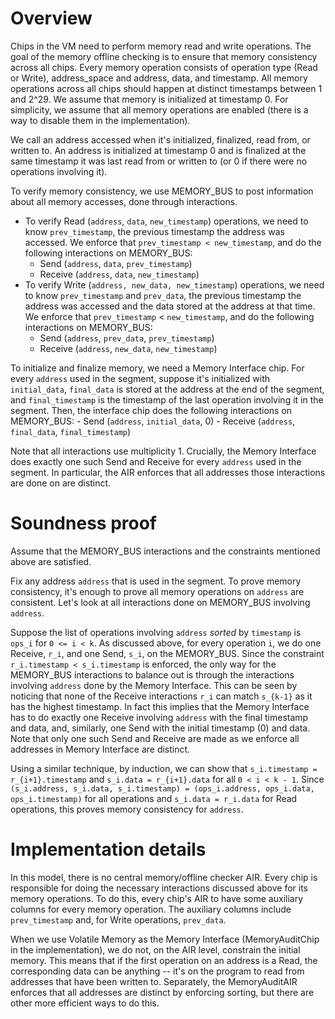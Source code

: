 # Overview
Chips in the VM need to perform memory read and write operations. The goal of the memory offline checking is to ensure that memory consistency across all chips. Every memory operation consists of operation type (Read or Write), address_space and address, data, and timestamp. All memory operations across all chips should happen at distinct timestamps between 1 and 2^29. We assume that memory is initialized at timestamp 0. For simplicity, we assume that all memory operations are enabled (there is a way to disable them in the implementation).

We call an address accessed when it's initialized, finalized, read from, or written to. An address is initialized at timestamp 0 and is finalized at the same timestamp it was last read from or written to (or 0 if there were no operations involving it).

To verify memory consistency, we use MEMORY_BUS to post information about all memory accesses, done through interactions.
- To verify Read (`address`, `data`, `new_timestamp`) operations, we need to know `prev_timestamp`, the previous timestamp the address was accessed. We enforce that `prev_timestamp < new_timestamp`, and do the following interactions on MEMORY_BUS:
    - Send (`address`, `data`, `prev_timestamp`)
    - Receive (`address`, `data`, `new_timestamp`)
- To verify Write (`address, new_data, new_timestamp`) operations, we need to know `prev_timestamp` and `prev_data`, the previous timestamp the address was accessed and the data stored at the address at that time. We enforce that `prev_timestamp` < `new_timestamp`, and do the following interactions on MEMORY_BUS:
    - Send (`address`, `prev_data`, `prev_timestamp`)
    - Receive (`address`, `new_data`, `new_timestamp`)

To initialize and finalize memory, we need a Memory Interface chip. For every `address` used in the segment, suppose it's initialized with `initial_data`, `final_data` is stored at the address at the end of the segment, and `final_timestamp` is the timestamp of the last operation involving it in the segment. Then, the interface chip does the following interactions on MEMORY_BUS:
    - Send (`address`, `initial_data`, 0)
    - Receive (`address`, `final_data`, `final_timestamp`)

Note that all interactions use multiplicity 1. Crucially, the Memory Interface does exactly one such Send and Receive for every `address` used in the segment. In particular, the AIR enforces that all addresses those interactions are done on are distinct.

# Soundness proof
Assume that the MEMORY_BUS interactions and the constraints mentioned above are satisfied.

Fix any address `address` that is used in the segment. To prove memory consistency, it's enough to prove all memory operations on `address` are consistent. Let's look at all interactions done on MEMORY_BUS involving `address`.

Suppose the list of operations involving `address` *sorted* by `timestamp` is `ops_i` for `0 <= i < k`. As discussed above, for every operation `i`, we do one Receive, `r_i`, and one Send, `s_i`, on the MEMORY_BUS. Since the constraint `r_i.timestamp < s_i.timestamp` is enforced, the only way for the MEMORY_BUS interactions to balance out is through the interactions involving `address` done by the Memory Interface. This can be seen by noticing that none of the Receive interactions `r_i` can match `s_{k-1}` as it has the highest timestamp. In fact this implies that the Memory Interface has to do exactly one Receive involving `address` with the final timestamp and data, and, similarly, one Send with the initial timestamp (0) and data. Note that only one such Send and Receive are made as we enforce all addresses in Memory Interface are distinct.

Using a similar technique, by induction, we can show that `s_i.timestamp = r_{i+1}.timestamp` and `s_i.data = r_{i+1}.data` for all `0 < i < k - 1`. Since `(s_i.address, s_i.data, s_i.timestamp) = (ops_i.address, ops_i.data, ops_i.timestamp)` for all operations and `s_i.data = r_i.data` for Read operations, this proves memory consistency for `address`.


# Implementation details
In this model, there is no central memory/offline checker AIR. Every chip is responsible for doing the necessary interactions discussed above for its memory operations. To do this, every chip's AIR  to have some auxiliary columns for every memory operation. The auxiliary columns include `prev_timestamp` and, for Write operations, `prev_data`.

When we use Volatile Memory as the Memory Interface (MemoryAuditChip in the implementation), we do not, on the AIR level, constrain the initial memory. This means that if the first operation on an address is a Read, the corresponding data can be anything -- it's on the program to read from addresses that have been written to. Separately, the MemoryAuditAIR enforces that all addresses are distinct by enforcing sorting, but there are other more efficient ways to do this.
